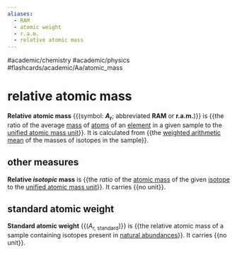 ```yaml
---
aliases:
  - RAM
  - atomic weight
  - r.a.m.
  - relative atomic mass
---
```


#academic/chemistry #academic/physics #flashcards/academic/Aa/atomic_mass

# relative atomic mass

__Relative atomic mass__ {{(symbol: ___A_<sub>r</sub>__; abbreviated __RAM__ or __r.a.m.__)}} is {{the ratio of the average [mass](mass.md) of [atoms](atom.md) of an [element](chemical%20element.md) in a given sample to the [unified atomic mass unit](dalton%20(unit).md)}}. It is calculated from {{the [weighted arithmetic mean](weighted%20arithmetic%20mean.md) of the masses of isotopes in the sample}}.

## other measures

__Relative _isotopic_ mass__ is {{the _ratio_ of the [atomic mass](atomic%20mass.md) of the given [isotope](isotope.md) to the [unified atomic mass unit](dalton%20(unit).md)}}. It carries {{no unit}}.

## standard atomic weight

__Standard atomic weight__ {{(_A_<sub>r, standard</sub>)}} is {{the relative atomic mass of a sample containing isotopes present in [natural abundances](natural%20abundance.md)}}. It carries {{no unit}}.
